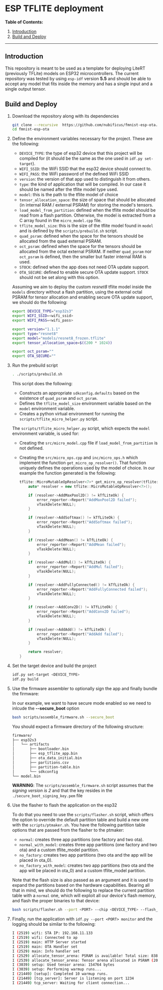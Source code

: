 # ESP TFLITE deployment 

**Table of Contents:**

1. [Introduction](#introduction)
2. [Build and Deploy](#build-and-deploy)
---

## Introduction

This repository is meant to be used as a template for deploying LiteRT (previously TFLite) models on ESP32 microcontrollers.
The current repository was tested by using `esp-idf` version **5.5** and should be able to accept any model that fits inside
the memory and has a single input and a single output tensor.

## Build and Deploy

1. Download the repository along with its dependencies
	``` bash
	git clone --recursive  https://github.com/nubificus/fmnist-esp-ota.git
	cd fmnist-esp-ota
	```

2. Define the environment variables necessary for the project. These are the following:

	* `DEVICE_TYPE`: the type of esp32 device that this project will be compiled for (it should be the same as the one used in `idf.py set-target`).
	* `WIFI_SSID`: the WiFi SSID that the esp32 device should connect to.
	* `WIFI_PASS`: the WiFi password of the defined WiFi SSID
	* `version`: the version of that app used to distinguish it from others.
	* `type`: the kind of application that will be compiled. In our case it should be named after the tflite model type used.
	* `model`: this is the path to the tflite model of choice
	* `tensor_allocation_space`: the size of space that should be allocated (in internal RAM / external PSRAM) for storing the model's tensors.
	* `load_model_from_partition`: defined when the tflite model should be read from a flash partition. Otherwise, the model is extracted from a C array found in the `micro_model.cpp` file.
	* `tflite_model_size`: this is the size of the tflite model found in `model` and is defined by the `scripts/prebuild.sh` script.
	* `quad_psram`: defined when the space for the tensors should be allocated from the quad external PSRAM.
	* `oct_psram`: defined when the space for the tensors should be allocated from the octal external PSRAM. If neither `quad_psram` nor `oct_psram` is defined, then the smaller but faster internal RAM is used.
	* `STOCK`: defined when the app does not need OTA update support.
	* `OTA_SECURE`: defined to enable secure OTA update support. `STOCK` should not be set along with this option.

	Assuming we aim to deploy the custom *resnet8* tflite model inside the `models` directory without a flash partition, using the external octal PSRAM for tensor allocation and enabling secure OTA update support, we should do the following:

	```bash
	export DEVICE_TYPE="esp32s3"
	export WIFI_SSID=<wifi_ssid>
	export WIFI_PASS=<wifi_pass>

	export version="1.1.1"
	export type="resnet8"
	export model="models/resnet8_frozen.tflite"
	export tensor_allocation_space=$((200 * 1024))

	export oct_psram=""
	export OTA_SECURE=""
	```

3. Run the prebuild script

	```bash
	. ./scripts/prebuild.sh
	```

	This script does the following:
	* Constructs an appropriate `sdkconfig.defaults` based on the existence of `quad_psram` and `oct_psram`.
	* Defines the `tflite_model_size` environment variable based on the `model` environment variable.
	* Creates a python virtual environment for running the `scripts/tflite_micro_helper.py` script.

	The `scripts/tflite_micro_helper.py` script, which expects the `model` environment variable, is used for:
	* Creating the `src/micro_model.cpp` file if `load_model_from_partition` is not defined.
	* Creating the `src/micro_ops.cpp` and `inc/micro_ops.h` which implement the function `get_micro_op_resolver()`. That function uniquely defines the operations used by the model of choice. In our example the function generated is the following:

		```c++
		tflite::MicroMutableOpResolver<7>* get_micro_op_resolver(tflite::ErrorReporter* error_reporter) {
			auto* resolver = new tflite::MicroMutableOpResolver<7>();

			if (resolver->AddMaxPool2D() != kTfLiteOk) {
				error_reporter->Report("AddMaxPool2D failed");
				vTaskDelete(NULL);
			}

			if (resolver->AddSoftmax() != kTfLiteOk) {
				error_reporter->Report("AddSoftmax failed");
				vTaskDelete(NULL);
			}

			if (resolver->AddMean() != kTfLiteOk) {
				error_reporter->Report("AddMean failed");
				vTaskDelete(NULL);
			}

			if (resolver->AddMul() != kTfLiteOk) {
				error_reporter->Report("AddMul failed");
				vTaskDelete(NULL);
			}

			if (resolver->AddFullyConnected() != kTfLiteOk) {
				error_reporter->Report("AddFullyConnected failed");
				vTaskDelete(NULL);
			}

			if (resolver->AddConv2D() != kTfLiteOk) {
				error_reporter->Report("AddConv2D failed");
				vTaskDelete(NULL);
			}

			if (resolver->AddAdd() != kTfLiteOk) {
				error_reporter->Report("AddAdd failed");
				vTaskDelete(NULL);
			}

			return resolver;
		}
		```

4. Set the target device and build the project

	```bash
	idf.py set-target <DEVICE_TYPE>
	idf.py build
	```

5. Use the firmware assembler to optionally sign the app and finally bundle the firmware:

	In our example, we want to have secure mode enabled so we need to inlcude the **--secure_boot** option
	```bash
	bash scripts/assemble_firmware.sh --secure_boot
	```

	You should expect a firmware directory of the following structure:
	```bash
	firmware/
	├── esp32s3
	│   └── artifacts
	│       ├── bootloader.bin
	│       ├── esp_tflite_app.bin
	│       ├── ota_data_initial.bin
	│       ├── partitions.csv
	│       ├── partition-table.bin
	│       └── sdkconfig
	└── model.bin
	```

	**WARNING**: The `scripts/assemble_firmware.sh` script assumes that the *signing version is 2* and that the key resides in the `./secure_boot_signing_key.pem` file

6. Use the flasher to flash the application on the esp32

	To do that you need to use the `scripts/flasher.sh` script, which offers the option to override the default partition table and build a new one with the `scripts/ptmaker.sh`. You have the following partition table options that are passed from the flasher to the ptmaker:
	* `normal`: creates three app partitions (one factory and two ota).
	* `normal_with_model`: creates three app partitions (one factory and two ota) and a custom tflite_model partition.
	* `no_factory`: creates two app partitions (two ota and the app will be placed in ota_0).
	* `no_factory_with_model`: creates two app partitions (two ota and the app will be placed in ota_0) and a custom tflite_model partition.

	Note that the flash size is also passed as an argument and it is used to expand the partitions based on the hardware capabilities.
	Bearing all that in mind, we should do the following to replace the current partition table with a `normal` one, which will exploit all our device's flash memory, and flash the proper binaries to that device:
	```bash
	bash scripts/flasher.sh --port <PORT> --chip <DEVICE_TYPE> --flash_size <FLASH_SIZE> --override_pt normal
	```

7. Finally, run the application with `idf.py --port <PORT> monitor` and the logging should be similar to the following:
	```bash
	I (2519) wifi: STA IP: 192.168.11.133
	I (2519) wifi: Connected to ap
	I (2519) main: HTTP Server started
	I (2519) main: OTA Handler set
	I (2529) main: Info handler set
	I (2529) allocate_tensor_arena: PSRAM is available! Total size: 8388608 bytes
	I (2539) allocate_tensor_arena: Tensor arena allocated in PSRAM (204800 bytes)
	I (3039) setup: Used tensor arena: 154764 bytes
	I (3039) setup: Performing warmup runs...
	I (21449) [setup]: Completed 10 warmup runs.
	I (21449) [tcp_server]: Server is listening on port 1234
	I (21449) tcp_server: Waiting for client connection...
	```
